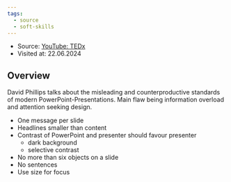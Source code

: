 ```yaml
---
tags:
  - source
  - soft-skills
---
```

- Source: [YouTube: TEDx](https://youtu.be/Iwpi1Lm6dFo?si=gK9C2o_B6pkXEkFA)
- Visited at: 22.06.2024

## Overview

David Phillips talks about the misleading and counterproductive standards of modern PowerPoint-Presentations. Main flaw being information overload and attention seeking design.

- One message per slide
- Headlines smaller than content
- Contrast of PowerPoint and presenter should favour presenter
	- dark background
	- selective contrast
- No more than six objects on a slide
- No sentences
- Use size for focus
